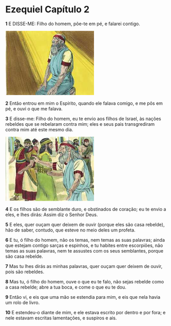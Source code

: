 # Ezequiel Capítulo 2

**1** 	E DISSE-ME: Filho do homem, põe-te em pé, e falarei contigo.

![](../Images/SweetPublishing/26-1-4.jpg) 

**2** 	Então entrou em mim o Espírito, quando ele falava comigo, e me pôs em pé, e ouvi o que me falava.

**3** 	E disse-me: Filho do homem, eu te envio aos filhos de Israel, às nações rebeldes que se rebelaram contra mim; eles e seus pais transgrediram contra mim até este mesmo dia.

![](../Images/SweetPublishing/26-2-2.jpg) 

**4** 	E os filhos são de semblante duro, e obstinados de coração; eu te envio a eles, e lhes dirás: Assim diz o Senhor Deus.

**5** 	E eles, quer ouçam quer deixem de ouvir (porque eles são casa rebelde), hão de saber, contudo, que esteve no meio deles um profeta.

**6** 	E tu, ó filho do homem, não os temas, nem temas as suas palavras; ainda que estejam contigo sarças e espinhos, e tu habites entre escorpiões, não temas as suas palavras, nem te assustes com os seus semblantes, porque são casa rebelde.

**7** 	Mas tu lhes dirás as minhas palavras, quer ouçam quer deixem de ouvir, pois são rebeldes.

**8** 	Mas tu, ó filho do homem, ouve o que eu te falo, não sejas rebelde como a casa rebelde; abre a tua boca, e come o que eu te dou.

**9** 	Então vi, e eis que uma mão se estendia para mim, e eis que nela havia um rolo de livro.

**10** 	E estendeu-o diante de mim, e ele estava escrito por dentro e por fora; e nele estavam escritas lamentações, e suspiros e ais.

